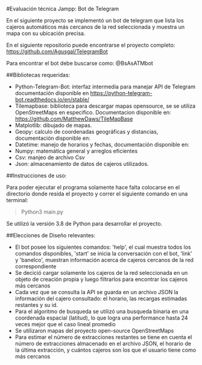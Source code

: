 #Evaluación técnica Jampp: Bot de Telegram

En el siguiente proyecto se implementó un bot de telegram que lista los cajeros automáticos más cercanos de la
red seleccionada y muestra un mapa con su ubicación precisa. 

En el siguiente repositorio puede encontrarse el proyecto completo: https://github.com/Agusgal/TelegramBot

Para encontrar el bot debe buscarse como: @BsAsATMbot

##Bibliotecas requeridas:

- Python-Telegram-Bot: interfaz intermedia para manejar API de Telegram
                       documentación disponible en https://python-telegram-bot.readthedocs.io/en/stable/
- Tilemapbase: biblioteca para descargar mapas opensource, se 
               se utiliza OpenStreetMaps en especifico. Documentacion 
               disponible en: https://github.com/MatthewDaws/TileMapBase
- Matplotlib: dibujado de mapas.
- Geopy: calculo de coordenadas geográficas y distancias, documentación disponible en: 
- Datetime: manejo de horarios y fechas, documentación disponible en:
- Numpy: matemática general y arreglos eficientes
- Csv: manjeo de archivo Csv 
- Json: almacenamiento de datos de cajeros utilizados.

##Instrucciones de uso:

Para poder ejecutar el programa solamente hace falta colocarse en el directorio donde resida el proyecto y
correr el siguiente comando en una terminal: 

> Python3 main.py

Se utilizó la versión 3.8 de Python para desarrollar el proyecto.

##Elecciones de Diseño relevantes:

- El bot posee los siguientes comandos: 'help', el cual muestra todos los comandos disponibles, 'start' se inicia la 
conversación con el bot, 'link' y 'banelco', muestran información acerca de cajeros 
cercanos de la red correspondiente
- Se decició cargar solamente los cajeros de la red seleccionada en un objeto de creación propia y luego filtrarlos para 
encontrar los cajeros más cercanos
- Cada vez que se consulta la API se guarda en un archivo JSON la información del cajero consultado: el horario, las recargas estimadas 
restantes y su id. 
- Para el algoritmo de busqueda se utilizó una busqueda binaria en una coordenada espacial (latitud), lo que logra una performance hasta 24 veces mejor que 
el caso lineal promedio
- Se utilizaron mapas del proyecto open-source OpenStreetMaps
- Para estimar el número de extracciones restantes se tiene en cuenta el número de extracciones almacenado en el archivo JSON,
el horario de la última extracción, y cuántos cajeros son los que el usuario tiene como más cercanos